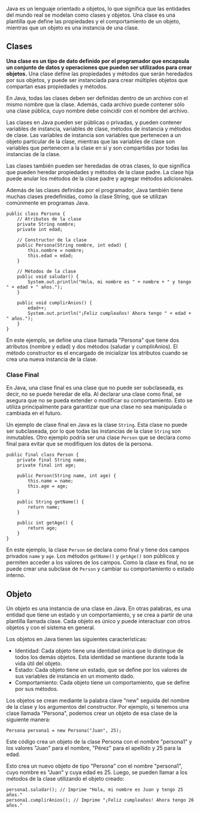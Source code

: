 Java es un lenguaje orientado a objetos, lo que significa que las entidades del mundo real se modelan como clases y objetos. Una clase es una plantilla que define las propiedades y el comportamiento de un objeto, mientras que un objeto es una instancia de una clase.

## Clases

**Una clase es un tipo de dato definido por el programador que encapsula un conjunto de datos y operaciones que pueden ser utilizados para crear objetos.** Una clase define las propiedades y métodos que serán heredados por sus objetos, y puede ser instanciada para crear múltiples objetos que compartan esas propiedades y métodos.

En Java, todas las clases deben ser definidas dentro de un archivo con el mismo nombre que la clase. Además, cada archivo puede contener sólo una clase pública, cuyo nombre debe coincidir con el nombre del archivo.

Las clases en Java pueden ser públicas o privadas, y pueden contener variables de instancia, variables de clase, métodos de instancia y métodos de clase. Las variables de instancia son variables que pertenecen a un objeto particular de la clase, mientras que las variables de clase son variables que pertenecen a la clase en sí y son compartidas por todas las instancias de la clase.

Las clases también pueden ser heredadas de otras clases, lo que significa que pueden heredar propiedades y métodos de la clase padre. La clase hija puede anular los métodos de la clase padre y agregar métodos adicionales.

Además de las clases definidas por el programador, Java también tiene muchas clases predefinidas, como la clase String, que se utilizan comúnmente en programas Java.

```
public class Persona {
    // Atributos de la clase
    private String nombre;
    private int edad;
    
    // Constructor de la clase
    public Persona(String nombre, int edad) {
        this.nombre = nombre;
        this.edad = edad;
    }
    
    // Métodos de la clase
    public void saludar() {
        System.out.println("Hola, mi nombre es " + nombre + " y tengo " + edad + " años.");
    }
    
    public void cumplirAnios() {
        edad++;
        System.out.println("¡Feliz cumpleaños! Ahora tengo " + edad + " años.");
    }
}
```

En este ejemplo, se define una clase llamada "Persona" que tiene dos atributos (nombre y edad) y dos métodos (saludar y cumplirAnios). El método constructor es el encargado de inicializar los atributos cuando se crea una nueva instancia de la clase.

### Clase Final

En Java, una clase final es una clase que no puede ser subclaseada, es decir, no se puede heredar de ella. Al declarar una clase como final, se asegura que no se pueda extender o modificar su comportamiento. Esto se utiliza principalmente para garantizar que una clase no sea manipulada o cambiada en el futuro.

Un ejemplo de clase final en Java es la clase `String`. Esta clase no puede ser subclaseada, por lo que todas las instancias de la clase `String` son inmutables. Otro ejemplo podría ser una clase `Person` que se declara como final para evitar que se modifiquen los datos de la persona.

```
public final class Person {
    private final String name;
    private final int age;

    public Person(String name, int age) {
        this.name = name;
        this.age = age;
    }

    public String getName() {
        return name;
    }

    public int getAge() {
        return age;
    }
}
```

En este ejemplo, la clase `Person` se declara como final y tiene dos campos privados `name` y `age`. Los métodos `getName()` y `getAge()` son públicos y permiten acceder a los valores de los campos. Como la clase es final, no se puede crear una subclase de `Person` y cambiar su comportamiento o estado interno.

## Objeto

Un objeto es una instancia de una clase en Java. En otras palabras, es una entidad que tiene un estado y un comportamiento, y se crea a partir de una plantilla llamada clase. Cada objeto es único y puede interactuar con otros objetos y con el sistema en general.

Los objetos en Java tienen las siguientes características:

-   Identidad: Cada objeto tiene una identidad única que lo distingue de todos los demás objetos. Esta identidad se mantiene durante toda la vida útil del objeto.
-   Estado: Cada objeto tiene un estado, que se define por los valores de sus variables de instancia en un momento dado.
-   Comportamiento: Cada objeto tiene un comportamiento, que se define por sus métodos.

Los objetos se crean mediante la palabra clave "new" seguida del nombre de la clase y los argumentos del constructor. Por ejemplo, si tenemos una clase llamada "Persona", podemos crear un objeto de esa clase de la siguiente manera:

```
Persona persona1 = new Persona("Juan", 25);
```

Este código crea un objeto de la clase Persona con el nombre "persona1" y los valores "Juan" para el nombre, "Pérez" para el apellido y 25 para la edad.

Esto crea un nuevo objeto de tipo "Persona" con el nombre "persona1", cuyo nombre es "Juan" y cuya edad es 25. Luego, se pueden llamar a los métodos de la clase utilizando el objeto creado:

```
persona1.saludar(); // Imprime "Hola, mi nombre es Juan y tengo 25 años."
persona1.cumplirAnios(); // Imprime "¡Feliz cumpleaños! Ahora tengo 26 años."
```

